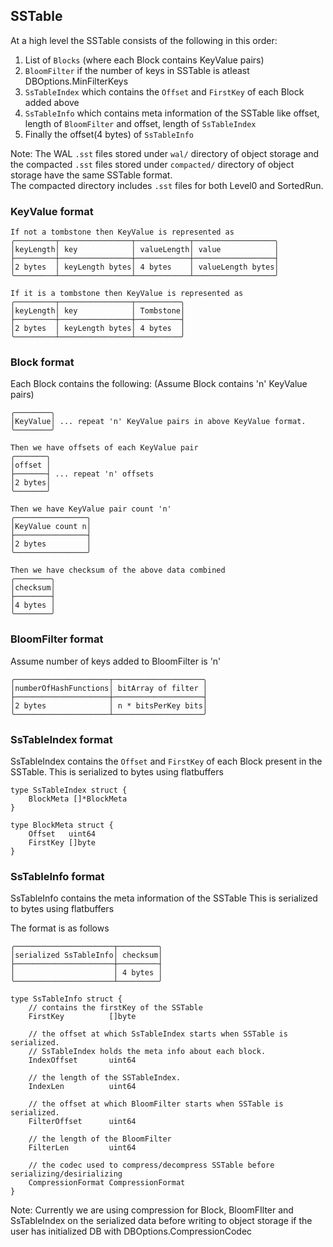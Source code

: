 
## SSTable

At a high level the SSTable consists of the following in this order:
1. List of `Blocks` (where each Block contains KeyValue pairs)
2. `BloomFilter` if the number of keys in SSTable is atleast DBOptions.MinFilterKeys
3. `SsTableIndex` which contains the `Offset` and `FirstKey` of each Block added above
4. `SsTableInfo` which contains meta information of the SSTable like offset, length of `BloomFilter` and offset, length of `SsTableIndex`
5. Finally the offset(4 bytes) of `SsTableInfo`

Note: The WAL `.sst` files stored under `wal/` directory of object storage and  
the compacted `.sst` files stored under `compacted/` directory of object storage have the same SSTable format.    
The compacted directory includes `.sst` files for both Level0 and SortedRun.


### KeyValue format
```
If not a tombstone then KeyValue is represented as
╭─────────┬────────────────┬────────────┬──────────────────╮
│keyLength│ key            │ valueLength│ value            │
├─────────┼────────────────┼────────────┼──────────────────┤
│2 bytes  │ keyLength bytes│ 4 bytes    │ valueLength bytes│
╰─────────┴────────────────┴────────────┴──────────────────╯

If it is a tombstone then KeyValue is represented as
╭─────────┬────────────────┬──────────╮
│keyLength│ key            │ Tombstone│
├─────────┼────────────────┼──────────┤
│2 bytes  │ keyLength bytes│ 4 bytes  │
╰─────────┴────────────────┴──────────╯
```

### Block format
Each Block contains the following: (Assume Block contains 'n' KeyValue pairs)
```
╭────────╮
│KeyValue│ ... repeat 'n' KeyValue pairs in above KeyValue format.
╰────────╯

Then we have offsets of each KeyValue pair
╭───────╮
│offset │
├───────┤ ... repeat 'n' offsets
│2 bytes│
╰───────╯

Then we have KeyValue pair count 'n'
╭────────────────╮
│KeyValue count n│
├────────────────┤
│2 bytes         │
╰────────────────╯

Then we have checksum of the above data combined
╭────────╮
│checksum│
├────────┤
│4 bytes │
╰────────╯
```

### BloomFilter format 
Assume number of keys added to BloomFilter is 'n'
```
╭─────────────────────┬────────────────────╮
│numberOfHashFunctions│ bitArray of filter │
├─────────────────────┼────────────────────┤
│2 bytes              │ n * bitsPerKey bits│
╰─────────────────────┴────────────────────╯
```

### SsTableIndex format
SsTableIndex contains the `Offset` and `FirstKey` of each Block present in the SSTable. 
This is serialized to bytes using flatbuffers

```
type SsTableIndex struct {
	BlockMeta []*BlockMeta
}

type BlockMeta struct {
	Offset   uint64
	FirstKey []byte
}
```


### SsTableInfo format
SsTableInfo contains the meta information of the SSTable
This is serialized to bytes using flatbuffers

The format is as follows
```
╭──────────────────────┬─────────╮
│serialized SsTableInfo│ checksum│
├──────────────────────┼─────────┤
│                      │ 4 bytes │
╰──────────────────────┴─────────╯
```

```
type SsTableInfo struct {
    // contains the firstKey of the SSTable
    FirstKey          []byte
    
    // the offset at which SsTableIndex starts when SSTable is serialized.
    // SsTableIndex holds the meta info about each block.
    IndexOffset       uint64
    
    // the length of the SSTableIndex.
    IndexLen          uint64
    
    // the offset at which BloomFilter starts when SSTable is serialized.
    FilterOffset      uint64
    
    // the length of the BloomFilter
    FilterLen         uint64
    
    // the codec used to compress/decompress SSTable before serializing/desirializing
    CompressionFormat CompressionFormat
}
```


Note: Currently we are using compression for Block, BloomFIlter and SsTableIndex on the serialized data before writing to object storage if the user has initialized DB with DBOptions.CompressionCodec 